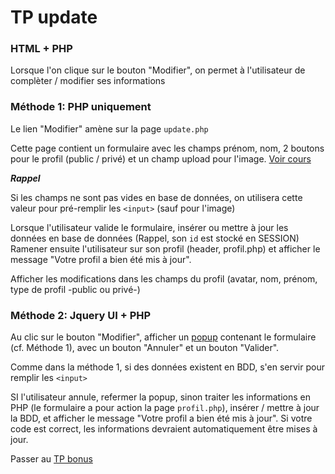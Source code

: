 # TP update

### HTML + PHP

Lorsque l'on clique sur le bouton "Modifier", on permet à l'utilisateur de complèter / modifier ses informations


### Méthode 1: PHP uniquement

Le lien "Modifier" amène sur la page `update.php`

Cette page contient un formulaire avec les champs prénom, nom, 2 boutons <radio> pour le profil (public / privé) et un champ upload pour l'image. [Voir cours](https://openclassrooms.com/courses/upload-de-fichiers-par-formulaire)

***Rappel***

Si les champs ne sont pas vides en base de données, on utilisera cette valeur pour pré-remplir les `<input>` (sauf pour l'image)

Lorsque l'utilisateur valide le formulaire, insérer ou mettre à jour les données en base de données (Rappel, son `id` est stocké en SESSION)
Ramener ensuite l'utilisateur sur son profil (header, profil.php) et afficher le message "Votre profil a bien été mis à jour".

Afficher les modifications dans les champs du profil (avatar, nom, prénom, type de profil -public ou privé-)

### Méthode 2: Jquery UI + PHP

Au clic sur le bouton "Modifier", afficher un [popup](https://jqueryui.com/dialog/#modal-confirmation) contenant le  formulaire (cf. Méthode 1), avec un bouton "Annuler" et un bouton "Valider".

Comme dans la méthode 1, si des données existent en BDD, s'en servir pour remplir les `<input>`

SI l'utilisateur annule, refermer la popup, sinon traiter les informations en PHP (le formulaire a pour action la page `profil.php`), insérer / mettre à jour la BDD, et afficher le message "Votre profil a bien été mis à jour". Si votre code est correct, les informations devraient automatiquement être mises à jour.

Passer au [TP bonus](bonus.md)